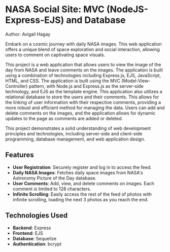 # NASA Social Site: MVC (NodeJS-Express-EJS) and Database

Author: Avigail Hagay

Embark on a cosmic journey with daily NASA images. This web application offers a unique blend of space exploration and social interaction, allowing users to comment on captivating space visuals.

This project is a web application that allows users to view the image of the day from NASA and leave comments on the images. The application is built using a combination of technologies including Express.js, EJS, JavaScript, HTML, and CSS. The application is built using the MVC (Model-View-Controller) pattern, with Node.js and Express.js as the server-side technology, and EJS as the template engine. This application also utilizes a relational database to store the users and their comments. This allows for the linking of user information with their respective comments, providing a more robust and efficient method for managing the data. Users can add and delete comments on the images, and the application allows for dynamic updates to the page as comments are added or deleted.

This project demonstrates a solid understanding of web development principles and technologies, including server-side and client-side programming, database management, and web application design.

## Features

- **User Registration**: Securely register and log in to access the feed.
- **Daily NASA Images**: Fetches daily space images from NASA's Astronomy Picture of the Day database.
- **User Comments**: Add, view, and delete comments on images. Each comment is limited to 128 characters.
- **Infinite Scrolling**: Easily access the rest of the feed of photos with infinite scrolling, loading the next 3 photos as you reach the end.

## Technologies Used

- **Backend**: Express
- **Frontend**: EJS
- **Database**: Sequelize
- **Authentication**: bcrypt
